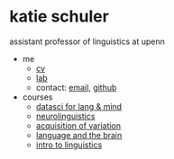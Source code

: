 # katie schuler

assistant professor of linguistics at upenn

- me
  - [cv](katie-cv-aug2024.pdf)
  - [lab](https://www.childlanglab.com/)
  - contact: [email](mailto:kschuler@sas.upenn.edu), [github](https://github.com/kschuler)
- courses
  - [datasci for lang & mind](/datasci)
  - [neurolinguistics](/neuroling)
  - [acquisition of variation](/ling607)
  - [language and the brain](/ling104)
  - [intro to linguistics](/ling001)

